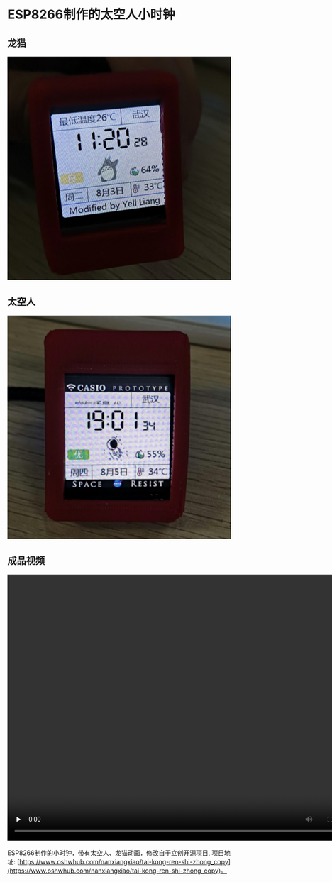 # **ESP8266制作的太空人小时钟**

## 龙猫

<img src=".\\Picture\\longmao.png"></img>

## 太空人

<img src=".\\Picture\\spaceman.png"></img>

## 成品视频

<video id="video" controls="" preload="none" height="600" width="800">
    <source id="mp4" src=".\\Picture\\Video.mp4" type="Video/mp4">
</video>

ESP8266制作的小时钟，带有太空人、龙猫动画，修改自于立创开源项目, 项目地址: [https://www.oshwhub.com/nanxiangxiao/tai-kong-ren-shi-zhong_copy](https://www.oshwhub.com/nanxiangxiao/tai-kong-ren-shi-zhong_copy)。

